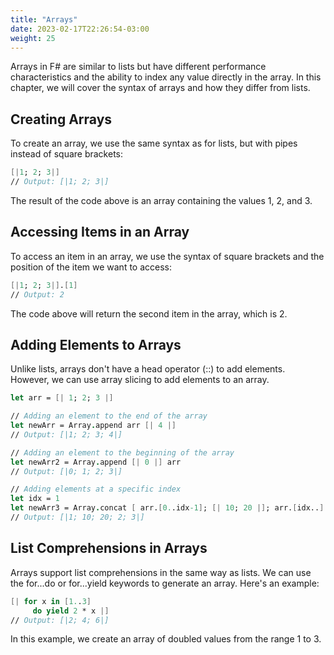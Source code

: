 ```yaml
---
title: "Arrays"
date: 2023-02-17T22:26:54-03:00
weight: 25
---
```


Arrays in F# are similar to lists but have different performance characteristics and the ability to index any value directly in the array. In this chapter, we will cover the syntax of arrays and how they differ from lists.

## Creating Arrays

To create an array, we use the same syntax as for lists, but with pipes instead of square brackets:

```fsharp
[|1; 2; 3|]
// Output: [|1; 2; 3|]
```

The result of the code above is an array containing the values 1, 2, and 3.

## Accessing Items in an Array

To access an item in an array, we use the syntax of square brackets and the position of the item we want to access:

```fsharp
[|1; 2; 3|].[1]
// Output: 2
```

The code above will return the second item in the array, which is 2.

## Adding Elements to Arrays

Unlike lists, arrays don't have a head operator (::) to add elements. However, we can use array slicing to add elements to an array.

```fsharp
let arr = [| 1; 2; 3 |]

// Adding an element to the end of the array
let newArr = Array.append arr [| 4 |]
// Output: [|1; 2; 3; 4|]

// Adding an element to the beginning of the array
let newArr2 = Array.append [| 0 |] arr
// Output: [|0; 1; 2; 3|]

// Adding elements at a specific index
let idx = 1
let newArr3 = Array.concat [ arr.[0..idx-1]; [| 10; 20 |]; arr.[idx..] ]
// Output: [|1; 10; 20; 2; 3|]
```

## List Comprehensions in Arrays

Arrays support list comprehensions in the same way as lists. We can use the for...do or for...yield keywords to generate an array. Here's an example:

```fsharp
[| for x in [1..3]
     do yield 2 * x |]
// Output: [|2; 4; 6|]
```

In this example, we create an array of doubled values from the range 1 to 3.
